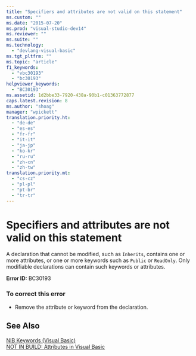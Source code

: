 ```yaml
---
title: "Specifiers and attributes are not valid on this statement"
ms.custom: ""
ms.date: "2015-07-20"
ms.prod: "visual-studio-dev14"
ms.reviewer: ""
ms.suite: ""
ms.technology: 
  - "devlang-visual-basic"
ms.tgt_pltfrm: ""
ms.topic: "article"
f1_keywords: 
  - "vbc30193"
  - "bc30193"
helpviewer_keywords: 
  - "BC30193"
ms.assetid: 1d2bbe33-7920-438a-90b1-c01363772877
caps.latest.revision: 8
ms.author: "shoag"
manager: "wpickett"
translation.priority.ht: 
  - "de-de"
  - "es-es"
  - "fr-fr"
  - "it-it"
  - "ja-jp"
  - "ko-kr"
  - "ru-ru"
  - "zh-cn"
  - "zh-tw"
translation.priority.mt: 
  - "cs-cz"
  - "pl-pl"
  - "pt-br"
  - "tr-tr"
---
```

# Specifiers and attributes are not valid on this statement
A declaration that cannot be modified, such as `Inherits`, contains one or more attributes, or one or more keywords such as `Public` or `ReadOnly`. Only modifiable declarations can contain such keywords or attributes.  
  
 **Error ID:** BC30193  
  
### To correct this error  
  
-   Remove the attribute or keyword from the declaration.  
  
## See Also  
 [NIB Keywords (Visual Basic)](http://msdn.microsoft.com/en-us/3a6fda51-6ade-4862-a407-1c305c3906ec)   
 [NOT IN BUILD: Attributes in Visual Basic](http://msdn.microsoft.com/en-us/620bfc0e-4582-4c8b-8432-ebc5c3dccc22)